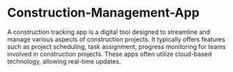 # Construction-Management-App
A construction tracking app is a digital tool designed to streamline and manage various aspects of construction projects. It typically offers features such as project scheduling, task assignment, progress monitoring for teams involved in construction projects. These apps often utilize cloud-based technology, allowing real-time updates. 
